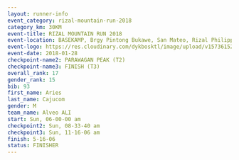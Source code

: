```yaml
---
layout: runner-info 
event_category: rizal-mountain-run-2018 
category_km: 30KM 
event-title: RIZAL MOUNTAIN RUN 2018 
event-location: BASEKAMP, Brgy Pintong Bukawe, San Mateo, Rizal Philippines 
event-logo: https://res.cloudinary.com/dykbosktl/image/upload/v1573615202/Logo/Logo_k6yc4p.jpg 
event-date: 2018-01-28 
checkpoint-name2: PARAWAGAN PEAK (T2) 
checkpoint-name3: FINISH (T3) 
overall_rank: 17
gender_rank: 15
bib: 93
first_name: Aries
last_name: Cajucom
gender: M
team_name: Alveo ALI
start: Sun, 06-00-00 am
checkpoint2: Sun, 08-33-40 am
checkpoint3: Sun, 11-16-06 am
finish: 5-16-06
status: FINISHER
---
```


